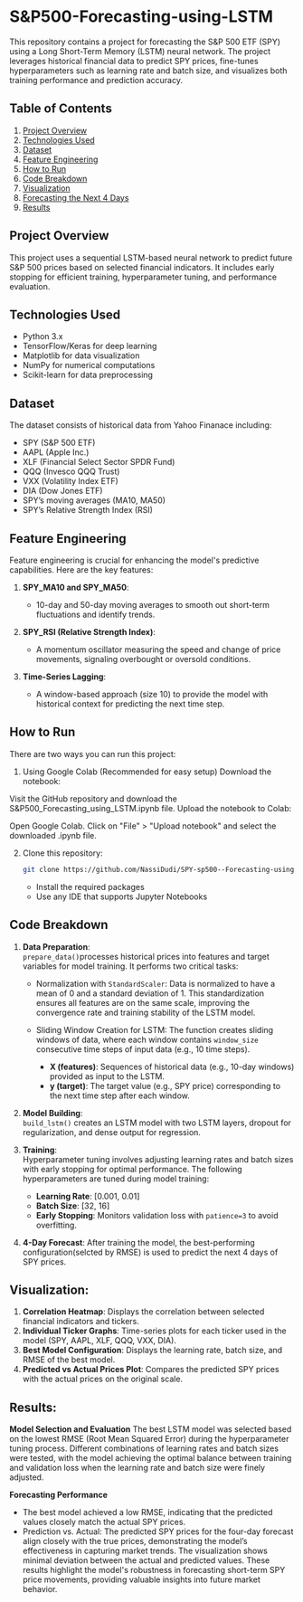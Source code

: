 # S&P500-Forecasting-using-LSTM

This repository contains a project for forecasting the S&P 500 ETF (SPY) using a Long Short-Term Memory (LSTM) neural network. The project leverages historical financial data to predict SPY prices, fine-tunes hyperparameters such as learning rate and batch size, and visualizes both training performance and prediction accuracy.

## Table of Contents
1. [Project Overview](#project-overview)  
2. [Technologies Used](#technologies-used)  
3. [Dataset](#dataset)  
4. [Feature Engineering](#feature-engineering)  
5. [How to Run](#how-to-run)  
6. [Code Breakdown](#code-breakdown)  
7. [Visualization](#visualization)  
8. [Forecasting the Next 4 Days](#forecasting-the-next-4-days)  
9. [Results](#results)  

## Project Overview
This project uses a sequential LSTM-based neural network to predict future S&P 500 prices based on selected financial indicators. It includes early stopping for efficient training, hyperparameter tuning, and performance evaluation.

## Technologies Used
- Python 3.x
- TensorFlow/Keras for deep learning
- Matplotlib for data visualization
- NumPy for numerical computations
- Scikit-learn for data preprocessing

## Dataset
The dataset consists of historical data from Yahoo Finanace including:
- SPY (S&P 500 ETF)  
- AAPL (Apple Inc.)  
- XLF (Financial Select Sector SPDR Fund)  
- QQQ (Invesco QQQ Trust)  
- VXX (Volatility Index ETF)  
- DIA (Dow Jones ETF)
- SPY’s moving averages (MA10, MA50)  
- SPY’s Relative Strength Index (RSI)


## Feature Engineering
Feature engineering is crucial for enhancing the model's predictive capabilities. Here are the key features:

1. **SPY_MA10 and SPY_MA50**:  
   - 10-day and 50-day moving averages to smooth out short-term fluctuations and identify trends.
   
2. **SPY_RSI (Relative Strength Index)**:  
   - A momentum oscillator measuring the speed and change of price movements, signaling overbought or oversold conditions.
   
3. **Time-Series Lagging**:  
   - A window-based approach (size 10) to provide the model with historical context for predicting the next time step.

## How to Run
There are two ways you can run this project:

1. Using Google Colab (Recommended for easy setup)
Download the notebook:

Visit the GitHub repository and download the S&P500_Forecasting_using_LSTM.ipynb file.
Upload the notebook to Colab:

Open Google Colab.
Click on "File" > "Upload notebook" and select the downloaded .ipynb file.

2. Clone this repository:
   ```bash
   git clone https://github.com/NassiDudi/SPY-sp500--Forecasting-using-LSTM.git
   ```
   - Install the required packages
   - Use any IDE that supports Jupyter Notebooks

## Code Breakdown
1. **Data Preparation**:  
   `prepare_data()`processes historical prices into features and target variables for model training. It performs two critical tasks:
   - Normalization with `StandardScaler`: Data is normalized to have a mean of 0 and a standard deviation of 1. This standardization ensures all features are on the same scale, improving the convergence rate and         training stability of the LSTM model.

   - Sliding Window Creation for LSTM: The function creates sliding windows of data, where each window contains `window_size` consecutive time steps of input data (e.g., 10 time steps).
      - **X (features)**: Sequences of historical data (e.g., 10-day windows) provided as input to the LSTM.
      - **y (target)**: The target value (e.g., SPY price) corresponding to the next time step after each window.

2. **Model Building**:  
   `build_lstm()` creates an LSTM model with two LSTM layers, dropout for regularization, and dense output for regression.

3. **Training**:  
   Hyperparameter tuning involves adjusting learning rates and batch sizes with early stopping for optimal performance.
   The following hyperparameters are tuned during model training:
   - **Learning Rate**: [0.001, 0.01]
   - **Batch Size**: [32, 16]
   - **Early Stopping**: Monitors validation loss with `patience=3` to avoid overfitting.

4. **4-Day Forecast**:
   After training the model, the best-performing configuration(selcted by RMSE) is used to predict the next 4 days of SPY prices.
   
## Visualization:
1. **Correlation Heatmap**: Displays the correlation between selected financial indicators and tickers.
2. **Individual Ticker Graphs**: Time-series plots for each ticker used in the model (SPY, AAPL, XLF, QQQ, VXX, DIA).
3. **Best Model Configuration**: Displays the learning rate, batch size, and RMSE of the best model.
4. **Predicted vs Actual Prices Plot**: Compares the predicted SPY prices with the actual prices on the original scale.

## Results:
**Model Selection and Evaluation**
The best LSTM model was selected based on the lowest RMSE (Root Mean Squared Error) during the hyperparameter tuning process. Different combinations of learning rates and batch sizes were tested, with the model achieving the optimal balance between training and validation loss when the learning rate and batch size were finely adjusted.

**Forecasting Performance**
- The best model achieved a low RMSE, indicating that the predicted values closely match the actual SPY prices.
- Prediction vs. Actual: The predicted SPY prices for the four-day forecast align closely with the true prices, demonstrating the model’s effectiveness in capturing market trends. The visualization shows minimal    deviation between the actual and predicted values.
These results highlight the model's robustness in forecasting short-term SPY price movements, providing valuable insights into future market behavior.
